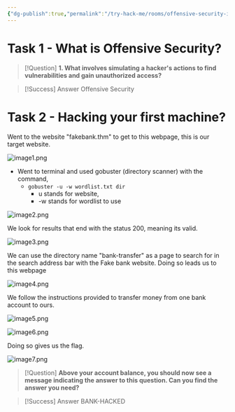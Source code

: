 ```yaml
---
{"dg-publish":true,"permalink":"/try-hack-me/rooms/offensive-security-intro/","created":"2024-12-03T17:33:00.000-05:00","updated":"2025-03-11T00:32:59.333-04:00"}
---
```


# Task 1 - What is Offensive Security?

> [!Question] 
> **1. What involves simulating a hacker's actions to find vulnerabilities and gain unauthorized access?**

> [!Success] Answer
> Offensive Security
# Task 2 - Hacking your first machine?

Went to the website "fakebank.thm" to get to this webpage, this is our target website.

![image1.png](/img/user/TryHackMe/THM_Images/acf96107ebcdb83fcf1bec8f941ca9f5.png)
    
- Went to terminal and used gobuster (directory scanner) with the command,
	- `gobuster -u -w wordlist.txt dir`
		- u stands for website,
		- -w stands for wordlist to use

![image2.png](/img/user/TryHackMe/THM_Images/6a7537a4e7ae499408851abefd0fcf8b.png)
    
We look for results that end with the status 200, meaning its valid.

![image3.png](/img/user/TryHackMe/THM_Images/5c915fd54d201c926df92e9260ef2972.png)
    
We can use the directory name "bank-transfer" as a page to search for in the search address bar with the Fake bank website. Doing so leads us to this webpage

![image4.png](/img/user/TryHackMe/THM_Images/58fd67157772bc9c263f5ecac8ec532b.png)
    
We follow the instructions provided to transfer money from one bank account to ours.

![image5.png](/img/user/TryHackMe/THM_Images/96e7d0c66f513b968763ba069a1a7480.png)

![image6.png](/img/user/TryHackMe/THM_Images/e88db595d8983a5c06c666d7d5795f33.png)
    
Doing so gives us the flag.

![image7.png](/img/user/TryHackMe/THM_Images/5a3bfd8f1ea05cda0f35c8e7e70c24ff.png)

> [!Question] 
**Above your account balance, you should now see a message indicating the answer to this question. Can you find the answer you need?**

> [!Success] Answer
BANK-HACKED